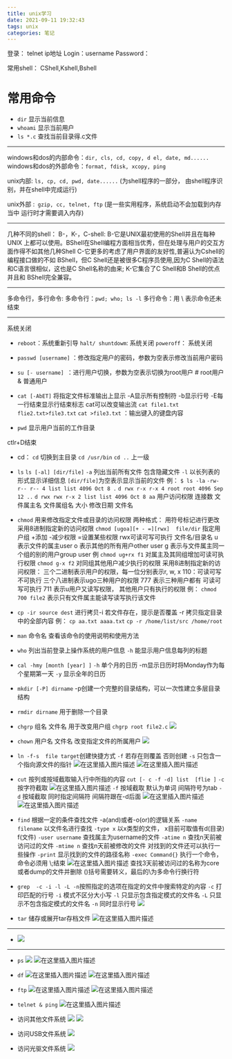 ```yaml
---
title: unix学习
date: 2021-09-11 19:32:43
tags: unix
categories: 笔记
---
```


登录：
telnet ip地址
Login：username
Password：

常用shell：
CShell,Kshell,Bshell





# 常用命令
- `dir` 显示当前信息
 - `whoami` 显示当前用户
- `ls *.c`   查找当前目录得.c文件

---


windows和dos的内部命令：`dir, cls, cd, copy, d el, date, md......`
windows和dos的外部命令：`format, fdisk, xcopy, ping`

unix内部: `ls, cp, cd, pwd, date......` (为shell程序的一部分，
由shell程序识别，并在shell中完成运行)

unix外部 :` gzip, cc, telnet, ftp` (是一些实用程序，系统启动不会加载到内存当中
运行时才需要调入内存)

--- 

几种不同的shell： B-，K-，C-shell:
B-它是UNIX最初使用的Shell并且在每种UNIX 上都可以使用。BShell在Shell编程方面相当优秀，但在处理与用户的交互方面作得不如其他几种Shell
C-它更多的考虑了用户界面的友好性,普遍认为Cshell的编程接口做的不如 BShell，但C Shell还是被很多C程序员使用,因为C Shell的语法和C语言很相似，这也是C Shell名称的由来;
K-它集合了C Shell和B Shell的优点并且和 BShell完全兼容。

---

多命令行，多行命令:
多命令行：`pwd; who; ls -l`
多行命令：用 \ 表示命令还未结束

---

系统关闭
- `reboot`：系统重新引导
`halt/ shuntdowm`: 系统关闭
`poweroff`： 系统关闭

- `passwd [username]` ：修改指定用户的密码，参数为空表示修改当前用户密码

- `su [- username] `：进行用户切换，参数为空表示切换为root用户
\# root用户
& 普通用户

- `cat [-AbET]` 将指定文件标准输出上显示 
-A显示所有控制符 
-b显示行号 
-E每一行结束显示行结束标志
cat可以改变输出流 `cat file1.txt flie2.txt>file3.txt`
`cat >file3.txt`    ：输出键入的键盘内容

- `pwd` 显示用户当前的工作目录 

ctlr+D结束

- cd：
`cd` 切换到主目录
`cd /usr/bin`
`cd ..` 上一级

- `ls`
`ls [-al] [dir/file]`
`-a` 列出当前所有文件 包含隐藏文件
`-l` 以长列表的形式显示详细信息
`[dir/file]`为空表示显示当前的文件
例：
`$ ls -la`
`-rw- r-- r-- 4 list list 4096 Oct 8 .`
`d rwx r-x r-x 4 root root 4096 Sep 12 ..`
`d rwx rwx r-x 2 list list 4096 Oct 8 aa`
用户访问权限 连接数 文件属主名 文件属组名 大小 修改日期 文件名


- `chmod` 用来修改指定文件或目录的访问权限
两种格式：   用符号标记进行更改   采用8进制指定新的访问权限
`chmod [ugoa][+ - =][rwx]  file/dir`
    指定用户组  +添加 -减少权限 =设置某些权限 rwx可读可写可执行 文件名/目录名
u 表示文件的属主user   o 表示其他的所有用户other user 
g 表示与文件属主同一个组的别的用户group user
例
`chmod ug+rx f1` 对属主及其同组增加可读可执行权限
`chmod g-x f2`  对同组其他用户减少执行的权限
采用8进制指定新的访问权限：
三个二进制表示用户的权限，每一位分别表示r, w, x
110：可读可写不可执行
三个八进制表示ugo三种用户的权限
777 表示三种用户都有 可读可写可执行
711 表示u用户又读写权限， 其他用户只有执行的权限
例：
`chmod 700 file2` 表示只有文件属主能读写读写执行该文件

- `cp -ir source dest`
进行拷贝-i 若文件存在，提示是否覆盖
-r 拷贝指定目录中的全部内容
例：
`cp aa.txt aaaa.txt`
`cp -r /home/list/src /home/root`

- `man` 命令名
查看该命令的使用说明和使用方法

- `who` 列出当前登录上操作系统的用户信息
`-h` 能显示用户信息每列的标题

- `cal -hmy [month [year] ]`
`-h` 单个月的日历 -m显示日历时将Monday作为每个星期第一天
`-y` 显示全年的日历

- `mkdir [-P] dirname` 
-p创建一个完整的目录结构，可以一次性建立多层目录结构

- `rmdir dirname` 用于删除一个目录

- `chgrp` 组名 文件名   用于改变用户组
`chgrp root file2.c`
![](https://img-blog.csdnimg.cn/50a4ebf31db642a8b8f081f1f870c7a2.png?process=image/watermark,type_ZHJvaWRzYW5zZmFsbGJhY2s,shadow_50,text_Q1NETiBAajogKQ==,size_20,color_FFFFFF,t_70,g_se,x_16)

- `chown` 用户名 文件名    改变指定文件的所属用户
![](https://img-blog.csdnimg.cn/a33d5e40d1df4ea59ca8d1ecbba4d36f.png?process=image/watermark,type_ZHJvaWRzYW5zZmFsbGJhY2s,shadow_50,text_Q1NETiBAajogKQ==,size_20,color_FFFFFF,t_70,g_se,x_16)


- `ln -f-s  file target`创建快捷方式
`-f` 若存在则覆盖 否则创建
`-s` 只包含一个指向源文件的指针
![在这里插入图片描述](https://img-blog.csdnimg.cn/471de335e91b4a58aa0c5d1cd932ef74.png?process=image/watermark,type_ZHJvaWRzYW5zZmFsbGJhY2s,shadow_50,text_Q1NETiBAajogKQ==,size_20,color_FFFFFF,t_70,g_se,x_16)
![在这里插入图片描述](https://img-blog.csdnimg.cn/656f455e657a4d2bb94cd6b7f65c62e3.png?process=image/watermark,type_ZHJvaWRzYW5zZmFsbGJhY2s,shadow_50,text_Q1NETiBAajogKQ==,size_20,color_FFFFFF,t_70,g_se,x_16)

- `cut` 按列或按域截取输入行中所指的内容
`cut [- c -f -d] list  [flie ]`
`-c` 按字符截取
![在这里插入图片描述](https://img-blog.csdnimg.cn/0ecd77fd61b841f382f7f0defc0b6c14.png?process=image/watermark,type_ZHJvaWRzYW5zZmFsbGJhY2s,shadow_50,text_Q1NETiBAajogKQ==,size_20,color_FFFFFF,t_70,g_se,x_16)
`-f` 按域截取  默认为单词 间隔符号为tab
`-d` 按域截取 同时指定间隔符  间隔符跟在-d后面
![在这里插入图片描述](https://img-blog.csdnimg.cn/e014a3078b73463ea967c461528a1518.png?process=image/watermark,type_ZHJvaWRzYW5zZmFsbGJhY2s,shadow_50,text_Q1NETiBAajogKQ==,size_20,color_FFFFFF,t_70,g_se,x_16)
![在这里插入图片描述](https://img-blog.csdnimg.cn/01688f21c028416e816487cb76b7a901.png?process=image/watermark,type_ZHJvaWRzYW5zZmFsbGJhY2s,shadow_50,text_Q1NETiBAajogKQ==,size_20,color_FFFFFF,t_70,g_se,x_16)



- `find` 根据一定的条件查找文件 -a(and)或者-o(or)的逻辑关系 
`-name filename` 以文件名进行查找
`-type x` 以x类型的文件， x目前可取值有d(目录) f(文件)
`-user username` 查找属主为username的文件
`-atime n` 查找n天前被访问过的文件
`-mtime n` 查找n天前被修改的文件
对找到的文件还可以执行一些操作
`-print` 显示找到的文件的路径名称
`-exec Command{}` 执行一个命令，命令必须用 \\;结束
![在这里插入图片描述](https://img-blog.csdnimg.cn/4c99213f050a4d3aaa8ac934fe986050.png?process=image/watermark,type_ZHJvaWRzYW5zZmFsbGJhY2s,shadow_50,text_Q1NETiBAajogKQ==,size_20,color_FFFFFF,t_70,g_se,x_16)
查找3天前被访问过的名称为core或者dump的文件并删除
()括号需要转义，最后的\\为多命令行换行符

- `grep  -c -i -l -L -n`按照指定的选项在指定的文件中搜索特定的内容
`-c` 打印匹配的行号
`-i` 模式不区分大小写
`-l` 只显示包含指定模式的文件名
`-L` 只显示不包含指定模式的文件名
`-n` 同时显示行号
![](https://img-blog.csdnimg.cn/415785b74d0044ccad20ac6ef731f778.png)



- `tar` 储存或展开tar存档文件
![在这里插入图片描述](https://img-blog.csdnimg.cn/3c711feac76444be90039ea003971115.png?process=image/watermark,type_ZHJvaWRzYW5zZmFsbGJhY2s,shadow_50,text_Q1NETiBAajogKQ==,size_20,color_FFFFFF,t_70,g_se,x_16)

---
- ![](https://img-blog.csdnimg.cn/a8518bc1210b4e1fa0bacb53eeec1bb3.png?process=image/watermark,type_ZHJvaWRzYW5zZmFsbGJhY2s,shadow_50,text_Q1NETiBAajogKQ==,size_20,color_FFFFFF,t_70,g_se,x_16)
---

- `ps`
 ![](https://img-blog.csdnimg.cn/71e2ee0758a24ac09c25c9452f9747ba.png?process=image/watermark,type_ZHJvaWRzYW5zZmFsbGJhY2s,shadow_50,text_Q1NETiBAajogKQ==,size_20,color_FFFFFF,t_70,g_se,x_16)
![在这里插入图片描述](https://img-blog.csdnimg.cn/30f3a6ab86ba4e55bbe936b788888661.png?process=image/watermark,type_ZHJvaWRzYW5zZmFsbGJhY2s,shadow_50,text_Q1NETiBAajogKQ==,size_20,color_FFFFFF,t_70,g_se,x_16)

- `df`
![在这里插入图片描述](https://img-blog.csdnimg.cn/c2a3b55ab2ac446c9ee75725dee05ae3.png?xprocess=image/watermark,type_ZHJvaWRzYW5zZmFsbGJhY2s,shadow_50,text_Q1NETiBAajogKQ==,size_20,color_FFFFFF,t_70,g_se,x_16)
![在这里插入图片描述](https://img-blog.csdnimg.cn/c49d5a3ff1534e138c41a88842904c52.png?xprocess=image/watermark,type_ZHJvaWRzYW5zZmFsbGJhY2s,shadow_50,text_Q1NETiBAajogKQ==,size_20,color_FFFFFF,t_70,g_se,x_16)

- `ftp`
  ![在这里插入图片描述](https://img-blog.csdnimg.cn/f0400c76810347a48a28da9b6f614d7c.png)
![在这里插入图片描述](https://img-blog.csdnimg.cn/aba5ca8d700944a88cee046fc8ea25f0.png?process=image/watermark,type_ZHJvaWRzYW5zZmFsbGJhY2s,shadow_50,text_Q1NETiBAajogKQ==,size_20,color_FFFFFF,t_70,g_se,x_16)
- `telnet & ping`
![在这里插入图片描述](https://img-blog.csdnimg.cn/16cc70fd31e5416687cc6c7fa27f8751.png?process=image/watermark,type_ZHJvaWRzYW5zZmFsbGJhY2s,shadow_50,text_Q1NETiBAajogKQ==,size_20,color_FFFFFF,t_70,g_se,x_16)


- 访问其他文件系统
![](https://img-blog.csdnimg.cn/633e57cc9b434976b0b0f45423ef2ac3.png?process=image/watermark,type_ZHJvaWRzYW5zZmFsbGJhY2s,shadow_50,text_Q1NETiBAajogKQ==,size_20,color_FFFFFF,t_70,g_se,x_16)
![](https://img-blog.csdnimg.cn/fb7c15a4f4d944d092adb01545359d07.png?process=image/watermark,type_ZHJvaWRzYW5zZmFsbGJhY2s,shadow_50,text_Q1NETiBAajogKQ==,size_20,color_FFFFFF,t_70,g_se,x_16)

- 访问USB文件系统
![](https://img-blog.csdnimg.cn/8ecdc167068142a898d7cdc3cb31771e.png?process=image/watermark,type_ZHJvaWRzYW5zZmFsbGJhY2s,shadow_50,text_Q1NETiBAajogKQ==,size_20,color_FFFFFF,t_70,g_se,x_16)

- 访问光驱文件系统
![](https://img-blog.csdnimg.cn/ebe1073118bb412d8a9cb825a81f64c7.png?process=image/watermark,type_ZHJvaWRzYW5zZmFsbGJhY2s,shadow_50,text_Q1NETiBAajogKQ==,size_20,color_FFFFFF,t_70,g_se,x_16)
